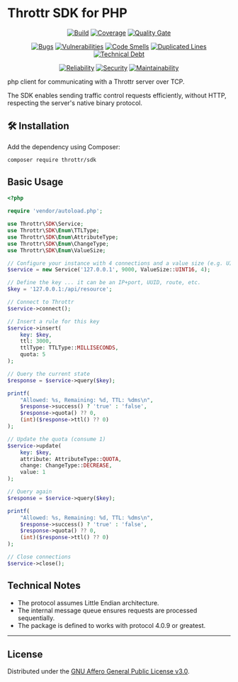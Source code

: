 # Throttr SDK for PHP

<p align="center">
<a href="https://github.com/throttr/php/actions/workflows/build.yml"><img src="https://github.com/throttr/php/actions/workflows/build.yml/badge.svg" alt="Build"></a>
<a href="https://codecov.io/gh/throttr/php"><img src="https://codecov.io/gh/throttr/php/graph/badge.svg?token=5TSHBIYUBI" alt="Coverage"></a>
<a href="https://sonarcloud.io/project/overview?id=throttr_php"><img src="https://sonarcloud.io/api/project_badges/measure?project=throttr_php&metric=alert_status" alt="Quality Gate"></a>
</p>

<p align="center">
<a href="https://sonarcloud.io/project/overview?id=throttr_php"><img src="https://sonarcloud.io/api/project_badges/measure?project=throttr_php&metric=bugs" alt="Bugs"></a>
<a href="https://sonarcloud.io/project/overview?id=throttr_php"><img src="https://sonarcloud.io/api/project_badges/measure?project=throttr_php&metric=vulnerabilities" alt="Vulnerabilities"></a>
<a href="https://sonarcloud.io/project/overview?id=throttr_php"><img src="https://sonarcloud.io/api/project_badges/measure?project=throttr_php&metric=code_smells" alt="Code Smells"></a>
<a href="https://sonarcloud.io/project/overview?id=throttr_php"><img src="https://sonarcloud.io/api/project_badges/measure?project=throttr_php&metric=duplicated_lines_density" alt="Duplicated Lines"></a>
<a href="https://sonarcloud.io/project/overview?id=throttr_php"><img src="https://sonarcloud.io/api/project_badges/measure?project=throttr_php&metric=sqale_index" alt="Technical Debt"></a>
</p>

<p align="center">
<a href="https://sonarcloud.io/project/overview?id=throttr_php"><img src="https://sonarcloud.io/api/project_badges/measure?project=throttr_php&metric=reliability_rating" alt="Reliability"></a>
<a href="https://sonarcloud.io/project/overview?id=throttr_php"><img src="https://sonarcloud.io/api/project_badges/measure?project=throttr_php&metric=security_rating" alt="Security"></a>
<a href="https://sonarcloud.io/project/overview?id=throttr_php"><img src="https://sonarcloud.io/api/project_badges/measure?project=throttr_throttr&metric=sqale_rating" alt="Maintainability"></a>
</p>

php client for communicating with a Throttr server over TCP.

The SDK enables sending traffic control requests efficiently, without HTTP, respecting the server's native binary protocol.

## 🛠️ Installation

Add the dependency using Composer:

```bash
composer require throttr/sdk
```

## Basic Usage

```php
<?php

require 'vendor/autoload.php';

use Throttr\SDK\Service;
use Throttr\SDK\Enum\TTLType;
use Throttr\SDK\Enum\AttributeType;
use Throttr\SDK\Enum\ChangeType;
use Throttr\SDK\Enum\ValueSize;

// Configure your instance with 4 connections and a value size (e.g. UINT16)
$service = new Service('127.0.0.1', 9000, ValueSize::UINT16, 4);

// Define the key ... it can be an IP+port, UUID, route, etc.
$key = '127.0.0.1:/api/resource';

// Connect to Throttr
$service->connect();

// Insert a rule for this key
$service->insert(
    key: $key,
    ttl: 3000,
    ttlType: TTLType::MILLISECONDS,
    quota: 5
);

// Query the current state
$response = $service->query($key);

printf(
    "Allowed: %s, Remaining: %d, TTL: %dms\n",
    $response->success() ? 'true' : 'false',
    $response->quota() ?? 0,
    (int)($response->ttl() ?? 0)
);

// Update the quota (consume 1)
$service->update(
    key: $key,
    attribute: AttributeType::QUOTA,
    change: ChangeType::DECREASE,
    value: 1
);

// Query again
$response = $service->query($key);

printf(
    "Allowed: %s, Remaining: %d, TTL: %dms\n",
    $response->success() ? 'true' : 'false',
    $response->quota() ?? 0,
    (int)($response->ttl() ?? 0)
);

// Close connections
$service->close();
```

## Technical Notes

- The protocol assumes Little Endian architecture.
- The internal message queue ensures requests are processed sequentially.
- The package is defined to works with protocol 4.0.9 or greatest.

---

## License

Distributed under the [GNU Affero General Public License v3.0](./LICENSE).

